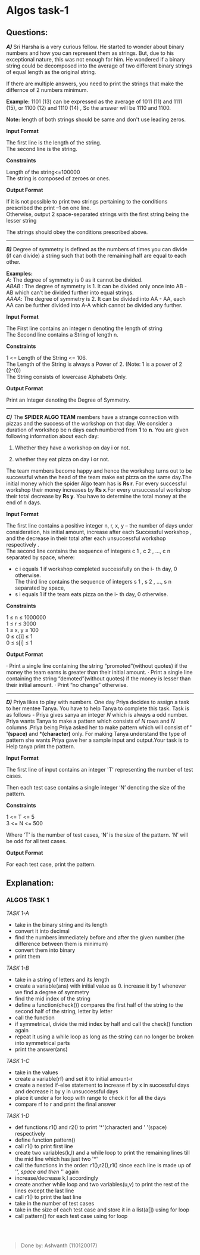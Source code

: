 # Algos task-1
## Questions:
***A)*** 
Sri Harsha is a very curious fellow. He started to wonder about binary numbers and how you can represent them as strings. But, due to his exceptional nature, this was not enough for him. He wondered if a binary string could be decomposed into the average of two different binary strings of equal length as the original string.

If there are multiple answers, you need to print the strings that make the differnce of 2 numbers minimum.

**Example:**  1101 (13) can be expressed as the average of 1011 (11) and 1111 (15), or 1100 (12) and 1110 (14) , So the answer will be 1110 and 1100.

**Note:**  length of both strings should be same and don't use leading zeros.

**Input Format**

The first line is the length of the string.  
The second line is the string.

**Constraints**

Length of the string<=100000  
The string is composed of zeroes or ones.

**Output Format**

If it is not possible to print two strings pertaining to the conditions prescribed the print –1 on one line.  
Otherwise, output 2 space-separated strings with the first string being the lesser string  

The strings should obey the conditions prescribed above.
<br />
<hr />

***B)*** 
Degree of symmetry is defined as the numbers of times you can divide (if can divide) a string such that both the remaining half are equal to each other.

**Examples:**  
_A_: The degree of symmetry is 0 as it cannot be divided.  
_ABAB_  : The degree of symmetry is 1. It can be divided only once into AB - AB which can’t be divided further into equal strings.  
_AAAA_: The degree of symmetry is 2. It can be divided into AA - AA, each AA can be further divided into A-A which cannot be divided any further.

**Input Format**

The First line contains an integer n denoting the length of string  
The Second line contains a String of length n.

**Constraints**

1 <= Length of the String <= 106.  
The Length of the String is always a Power of 2. (Note: 1 is a power of 2 (2^0))  
The String consists of lowercase Alphabets Only.

**Output Format**

Print an Integer denoting the Degree of Symmetry.
<br />
<hr />

***C)*** 
The  **SPIDER ALGO TEAM**  members have a strange connection with pizzas and the success of the workshop on that day. We consider a duration of workshop be n days each numbered from  **1**  to  **n**. You are given following information about each day:

1.  Whether they have a workshop on day i or not.
    
2.  whether they eat pizza on day i or not.
    

The team members become happy and hence the workshop turns out to be successful when the head of the team make eat pizza on the same day.The initial money which the spider Algo team has is  **Rs r**. For every successful workshop their money increases by  **Rs x**.For every unsuccessful workshop their total decrease by  **Rs y**. You have to determine the total money at the end of n days.

**Input Format**

The first line contains a positive integer n, r, x, y – the number of days under consideration, his initial amount, increase after each Successful workshop , and the decrease in their total after each unsuccessful workshop respectively .  
The second line contains the sequence of integers c 1 , c 2 , ..., c n separated by space, where:  
- c i equals 1 if workshop completed successfully on the i- th day, 0 otherwise.  
The third line contains the sequence of integers s 1 , s 2 , ..., s n separated by space,   
- s i equals 1 if the team eats pizza on the i- th day, 0 otherwise.

**Constraints**

1 ≤ n ≤ 1000000  
1 ≤ r ≤ 3000  
1 ≤ x, y ≤ 100  
0 ≤ c[i] ≤ 1  
0 ≤ s[i] ≤ 1  

**Output Format**

· Print a single line containing the string “promoted”(without quotes) if the money the team earns is greater than their initial amount. · Print a single line containing the string “demoted”(without quotes) if the money is lesser than their initial amount. · Print “no change” otherwise.
<br />
<hr />

***D)*** 
Priya likes to play with numbers. One day Priya decides to assign a task to her mentee Tanya. You have to help Tanya to complete this task. Task is as follows - Priya gives sanya an integer  _N_  which is always a odd number. Priya wants Tanya to make a pattern which consists of  _N_  rows and  _N_  columns .Priya being Priya asked her to make pattern which will consist of  **' '(space)**  and  ***(character)**  only. For making Tanya understand the type of pattern she wants Priya gave her a sample input and output.Your task is to Help tanya print the pattern.

**Input Format**

The first line of input contains an integer 'T' representing the number of test cases.

Then each test case contains a single integer ‘N’ denoting the size of the pattern.

**Constraints**

1 <= T <= 5  
3 <= N <= 500  

Where ‘T’ is the number of test cases, ‘N’ is the size of the pattern. ‘N’ will be odd for all test cases.

**Output Format**

For each test case, print the pattern.
## Explanation:
<p align="justify">
<h3>ALGOS TASK 1</h3>

*TASK 1-A*
- take in the binary string and its length
- convert it into decimal
- find the numbers immediately before and after the given number.(the difference between them is minimum)
- convert them into binary
- print them

*TASK 1-B*
- take in a string of letters and its length
- create a variable(ans) with initial value as 0. increase it by 1 whenever we find a degree of symmetry
- find the mid index of the string 
- define a function(check()) compares the first half of the string to the second half of the string, letter by letter
- call the function
- if symmetrical, divide the mid index by half and call the check() function again
- repeat it using a while loop as long as the string can no longer be broken into symmetrical parts
- print the answer(ans)

*TASK 1-C*
- take in the values
- create a variable(rf) and set it to initial amount-r 
- create a nested if-else statement to increase rf by x in successful days and decrease it by y in unsuccessful days
- place it under a for loop with range to check it for all the days
- compare rf to r and print the final answer

*TASK 1-D*
- def functions r1() and r2() to print '*'(character) and ' '(space) respectively
- define function pattern()
- call r1() to print first line
- create two variables(k,l) and a while loop to print the remaining lines till the mid line which has just two '*'
- call the functions in the order: r1(),r2(),r1() since each line is made up of '*', space and then '*' again
- increase/decrease k,l accordingly
- create another while loop and two variables(u,v) to print the rest of the lines except the last line
- call r1() to print the last line
- take in the number of test cases
- take in the size of each test case and store it in a list(a[]) using for loop
- call pattern() for each test case using for loop
</p>
<br />
<br />

> Done by: Ashvanth (110120017)
